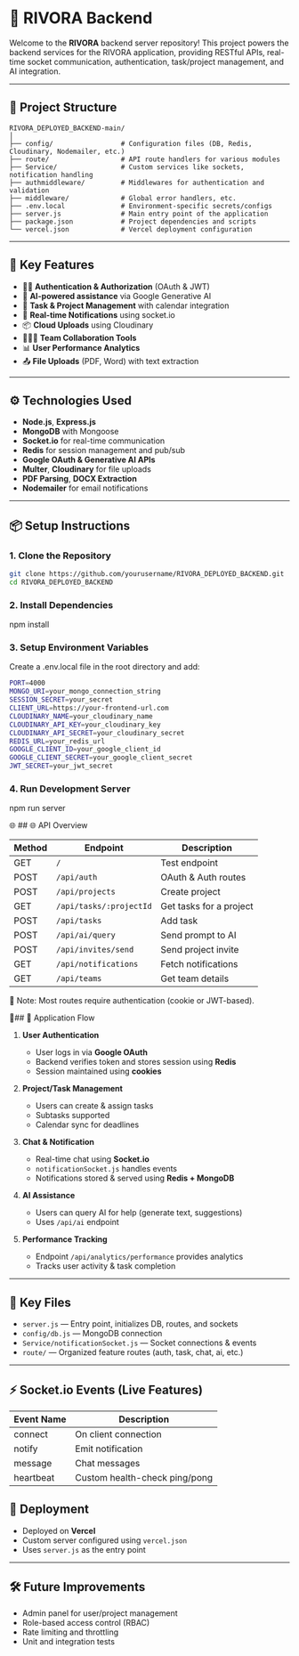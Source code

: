 
# 🚀 RIVORA Backend

Welcome to the **RIVORA** backend server repository! This project powers the backend services for the RIVORA application, providing RESTful APIs, real-time socket communication, authentication, task/project management, and AI integration.

---

## 📁 Project Structure

```text
RIVORA_DEPLOYED_BACKEND-main/
│
├── config/                 # Configuration files (DB, Redis, Cloudinary, Nodemailer, etc.)
├── route/                  # API route handlers for various modules
├── Service/                # Custom services like sockets, notification handling
├── authmiddleware/         # Middlewares for authentication and validation
├── middleware/             # Global error handlers, etc.
├── .env.local              # Environment-specific secrets/configs
├── server.js               # Main entry point of the application
├── package.json            # Project dependencies and scripts
└── vercel.json             # Vercel deployment configuration
```

---

## 🧠 Key Features

- 🧑‍💻 **Authentication & Authorization** (OAuth & JWT)
- 🧠 **AI-powered assistance** via Google Generative AI
- 📁 **Task & Project Management** with calendar integration
- 🔔 **Real-time Notifications** using socket.io
- 📦 **Cloud Uploads** using Cloudinary
- 🧑‍🤝‍🧑 **Team Collaboration Tools**
- 📊 **User Performance Analytics**
- 📤 **File Uploads** (PDF, Word) with text extraction

---

## ⚙️ Technologies Used

- **Node.js**, **Express.js**
- **MongoDB** with Mongoose
- **Socket.io** for real-time communication
- **Redis** for session management and pub/sub
- **Google OAuth & Generative AI APIs**
- **Multer**, **Cloudinary** for file uploads
- **PDF Parsing**, **DOCX Extraction**
- **Nodemailer** for email notifications

---

## 📦 Setup Instructions

### 1. Clone the Repository

```bash
git clone https://github.com/yourusername/RIVORA_DEPLOYED_BACKEND.git
cd RIVORA_DEPLOYED_BACKEND
```
### 2. Install Dependencies
npm install
### 3. Setup Environment Variables
Create a .env.local file in the root directory and add:
```bash
PORT=4000
MONGO_URI=your_mongo_connection_string
SESSION_SECRET=your_secret
CLIENT_URL=https://your-frontend-url.com
CLOUDINARY_NAME=your_cloudinary_name
CLOUDINARY_API_KEY=your_cloudinary_key
CLOUDINARY_API_SECRET=your_cloudinary_secret
REDIS_URL=your_redis_url
GOOGLE_CLIENT_ID=your_google_client_id
GOOGLE_CLIENT_SECRET=your_google_client_secret
JWT_SECRET=your_jwt_secret
```
### 4. Run Development Server

npm run server


🌐 ## 🌐 API Overview

| Method | Endpoint               | Description                    |
|--------|------------------------|--------------------------------|
| GET    | `/`                    | Test endpoint                  |
| POST   | `/api/auth`            | OAuth & Auth routes            |
| POST   | `/api/projects`        | Create project                 |
| GET    | `/api/tasks/:projectId`| Get tasks for a project        |
| POST   | `/api/tasks`           | Add task                       |
| POST   | `/api/ai/query`        | Send prompt to AI              |
| POST   | `/api/invites/send`    | Send project invite            |
| GET    | `/api/notifications`   | Fetch notifications            |
| GET    | `/api/teams`           | Get team details               |


🔐 Note: Most routes require authentication (cookie or JWT-based).

🧩## 🧩 Application Flow

1. **User Authentication**
   - User logs in via **Google OAuth**
   - Backend verifies token and stores session using **Redis**
   - Session maintained using **cookies**

2. **Project/Task Management**
   - Users can create & assign tasks
   - Subtasks supported
   - Calendar sync for deadlines

3. **Chat & Notification**
   - Real-time chat using **Socket.io**
   - `notificationSocket.js` handles events
   - Notifications stored & served using **Redis + MongoDB**

4. **AI Assistance**
   - Users can query AI for help (generate text, suggestions)
   - Uses `/api/ai` endpoint

5. **Performance Tracking**
   - Endpoint `/api/analytics/performance` provides analytics
   - Tracks user activity & task completion

---

## 🧠 Key Files

- `server.js` — Entry point, initializes DB, routes, and sockets
- `config/db.js` — MongoDB connection
- `Service/notificationSocket.js` — Socket connections & events
- `route/` — Organized feature routes (auth, task, chat, ai, etc.)

---

## ⚡ Socket.io Events (Live Features)

| Event Name | Description                       |
|------------|-----------------------------------|
| connect    | On client connection              |
| notify     | Emit notification                 |
| message    | Chat messages                     |
| heartbeat  | Custom health-check ping/pong     |




## 📁 Deployment

- Deployed on **Vercel**
- Custom server configured using `vercel.json`
- Uses `server.js` as the entry point

---

## 🛠️ Future Improvements

- Admin panel for user/project management
- Role-based access control (RBAC)
- Rate limiting and throttling
- Unit and integration tests
